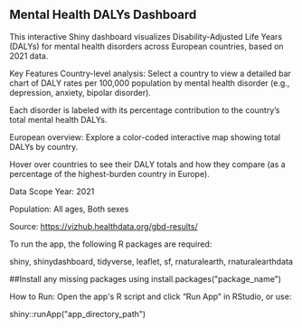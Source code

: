 ## Mental Health DALYs Dashboard

This interactive Shiny dashboard visualizes Disability-Adjusted Life Years (DALYs) for mental health disorders across European countries, based on 2021 data.

Key Features
Country-level analysis: Select a country to view a detailed bar chart of DALY rates per 100,000 population by mental health disorder (e.g., depression, anxiety, bipolar disorder).

Each disorder is labeled with its percentage contribution to the country’s total mental health DALYs.

European overview: Explore a color-coded interactive map showing total DALYs by country.

Hover over countries to see their DALY totals and how they compare (as a percentage of the highest-burden country in Europe).

Data Scope
Year: 2021

Population: All ages, Both sexes

Source: https://vizhub.healthdata.org/gbd-results/

To run the app, the following R packages are required:


shiny, 
shinydashboard, 
tidyverse, 
leaflet, 
sf, 
rnaturalearth, 
rnaturalearthdata

##Install any missing packages using install.packages("package_name")


How to Run: Open the app's R script and click “Run App” in RStudio, or use:

shiny::runApp("app_directory_path")


